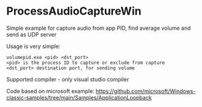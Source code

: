 # ProcessAudioCaptureWin
Simple example for capture audio from app PID, find average volume and send as UDP server

Usage is very simple: 
```
volumepid.exe <pid> <dst_port>
<pid> is the process ID to capture or exclude from capture
<dst_port> destination port, for sending volume
```

Supported compiler - only visual studio compiler

Code based on microsoft example:
https://github.com/microsoft/Windows-classic-samples/tree/main/Samples/ApplicationLoopback
